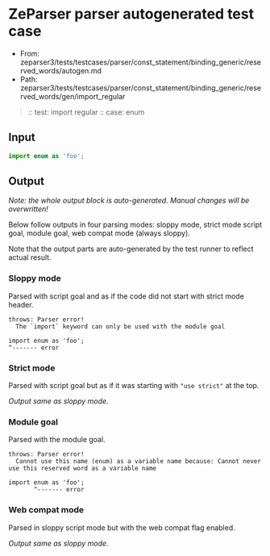 # ZeParser parser autogenerated test case

- From: zeparser3/tests/testcases/parser/const_statement/binding_generic/reserved_words/autogen.md
- Path: zeparser3/tests/testcases/parser/const_statement/binding_generic/reserved_words/gen/import_regular

> :: test: import regular
> :: case: enum

## Input


`````js
import enum as 'foo';
`````

## Output

_Note: the whole output block is auto-generated. Manual changes will be overwritten!_

Below follow outputs in four parsing modes: sloppy mode, strict mode script goal, module goal, web compat mode (always sloppy).

Note that the output parts are auto-generated by the test runner to reflect actual result.

### Sloppy mode

Parsed with script goal and as if the code did not start with strict mode header.

`````
throws: Parser error!
  The `import` keyword can only be used with the module goal

import enum as 'foo';
^------- error
`````

### Strict mode

Parsed with script goal but as if it was starting with `"use strict"` at the top.

_Output same as sloppy mode._

### Module goal

Parsed with the module goal.

`````
throws: Parser error!
  Cannot use this name (enum) as a variable name because: Cannot never use this reserved word as a variable name

import enum as 'foo';
       ^------- error
`````


### Web compat mode

Parsed in sloppy script mode but with the web compat flag enabled.

_Output same as sloppy mode._
